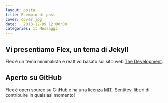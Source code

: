 ```yaml
---
layout: posta
title: Esempio di post
cover: cover.jpg
date:   2013-12-09 12:00:00
categories: it Messaggi
---
```


## Vi presentiamo Flex, un tema di Jekyll

Flex è un tema minimalista e reattivo basato sul sito web [The Development](https://jekyllthemes.io/theme/flex).

## Aperto su GitHub

Flex è open source su GitHub e ha una licenza [MIT](https://opensource.org/licenses/MIT). Sentitevi liberi di contribuire in qualsiasi momento!
